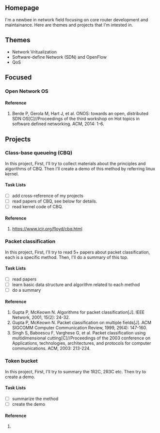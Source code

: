 ## Homepage
I'm a newbee in network field focusing on core router development and maintainance.
Here are themes and projects that I'm intested in.

## Themes

- Network Vritualization
- Software-define Network (SDN) and OpenFlow
- QoS

## Focused

### Open Network OS
#### Reference
1. Berde P, Gerola M, Hart J, et al. ONOS: towards an open, distributed SDN OS[C]//Proceedings of the third workshop on Hot topics in software defined networking. ACM, 2014: 1-6.

## Projects

### Class-base queueing (CBQ)

In this project, First, I'll try to collect materials about the principles and algorithms of CBQ.
Then I'll create a demo of this method by referring linux kernel.

#### Task Lists

- [ ] add cross-reference of my projects
- [ ] read papers of CBQ, see below for details.
- [ ] read kernel code of CBQ.

#### Reference
1. https://www.icir.org/floyd/cbq.html

### Packet classification
In this project, First, I'll try to read 5+ papers about packet classification, each is a specific
method. Then, I'll do a summary of this top.

#### Task Lists
- [ ] read papers
- [ ] learn basic data structure and algorithm related to each method
- [ ] do a summary

#### Reference
1. Gupta P, McKeown N. Algorithms for packet classification[J]. IEEE Network, 2001, 15(2): 24-32.
2. Gupta P, McKeown N. Packet classification on multiple fields[J]. ACM SIGCOMM Computer Communication Review, 1999, 29(4): 147-160.
3. Singh S, Baboescu F, Varghese G, et al. Packet classification using multidimensional cutting[C]//Proceedings of the 2003 conference on Applications, technologies, architectures, and protocols for computer communications. ACM, 2003: 213-224.

### Token bucket
In this project, First, I'll try to summary the 1R2C, 2R3C etc. Then try to create a demo.

#### Task Lists
- [ ] summarize the method
- [ ] create the demo

#### Reference
1. 
